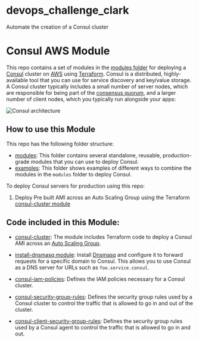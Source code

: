 # devops_challenge_clark
Automate the creation of a Consul cluster

# Consul AWS Module

This repo contains a set of modules in the [modules folder](https://github.com/arifurreza/devops_challenge_clark/tree/master/modules) for deploying a [Consul](https://www.consul.io/) cluster on [AWS](https://aws.amazon.com/) using [Terraform](https://www.terraform.io/). Consul is a distributed, highly-available tool that you can use for service discovery and key/value storage. A Consul cluster typically includes a small number
of server nodes, which are responsible for being part of the [consensus quorum](https://www.consul.io/docs/internals/consensus.html), and a larger number of client nodes, which you typically 
run alongside your apps:

![Consul architecture](https://github.com/arifurreza/devops_challenge_clark/blob/master/_docs/consul_architecture.png?raw=true)



## How to use this Module

This repo has the following folder structure:

* [modules](https://github.com/arifurreza/devops_challenge_clark/tree/master/modules): This folder contains several standalone, reusable, production-grade modules that you can use to deploy Consul.
* [examples](https://github.com/arifurreza/devops_challenge_clark/tree/master/examples): This folder shows examples of different ways to combine the modules in the `modules` folder to deploy Consul.

To deploy Consul servers for production using this repo:
   
1. Deploy Pre built AMI across an Auto Scaling Group using the Terraform [consul-cluster module](https://github.com/arifurreza/devops_challenge_clark/tree/master/modules/consul-cluster) 


## Code included in this Module:

* [consul-cluster](https://github.com/arifurreza/devops_challenge_clark/tree/master/modules/consul-cluster): The module includes Terraform code to deploy a Consul AMI across an [Auto 
  Scaling Group](https://aws.amazon.com/autoscaling/). 

* [install-dnsmasq module](https://github.com/arifurreza/devops_challenge_clark/tree/master/modules/install-dnsmasq): Install [Dnsmasq](http://www.thekelleys.org.uk/dnsmasq/doc.html)
  and configure it to forward requests for a specific domain to Consul. This allows you to use Consul as a DNS server
  for URLs such as `foo.service.consul`.

* [consul-iam-policies](https://github.com/arifurreza/devops_challenge_clark/tree/master/modules/consul-iam-policies): Defines the IAM policies necessary for a Consul cluster. 

* [consul-security-group-rules](https://github.com/arifurreza/devops_challenge_clark/tree/master/modules/consul-security-group-rules): Defines the security group rules used by a 
  Consul cluster to control the traffic that is allowed to go in and out of the cluster.

* [consul-client-security-group-rules](https://github.com/arifurreza/devops_challenge_clark/tree/master/modules/consul-client-security-group-rules): Defines the security group rules
  used by a Consul agent to control the traffic that is allowed to go in and out.






